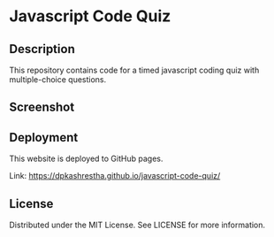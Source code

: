 # Javascript Code Quiz

## Description
This repository contains code for a timed javascript coding quiz with multiple-choice questions.

## Screenshot


## Deployment
This website is deployed to GitHub pages. 

Link: https://dpkashrestha.github.io/javascript-code-quiz/

## License
Distributed under the MIT License. See LICENSE for more information.
